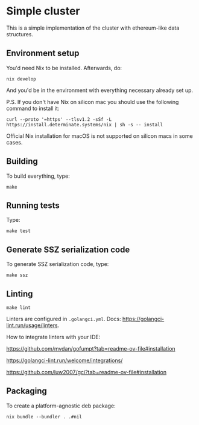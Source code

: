 # Simple cluster

This is a simple implementation of the cluster with ethereum-like data structures.


## Environment setup

You'd need Nix to be installed.
Afterwards, do:

```
nix develop
```

And you'd be in the environment with everything necessary already set up.

P.S. If you don't have Nix on silicon mac you should use the following command to install it:

```
curl --proto '=https' --tlsv1.2 -sSf -L https://install.determinate.systems/nix | sh -s -- install
```

Official Nix installation for macOS is not supported on silicon macs in some cases.

## Building

To build everything, type:

```
make
```

## Running tests

Type:

```
make test
```

## Generate SSZ serialization code

To generate SSZ serialization code, type:

```
make ssz
```

## Linting

```
make lint
```

Linters are configured in `.golangci.yml`. Docs: https://golangci-lint.run/usage/linters.

How to integrate linters with your IDE:

https://github.com/mvdan/gofumpt?tab=readme-ov-file#installation

https://golangci-lint.run/welcome/integrations/

https://github.com/luw2007/gci?tab=readme-ov-file#installation

## Packaging

To create a platform-agnostic deb package:

```
nix bundle --bundler . .#nil
```
